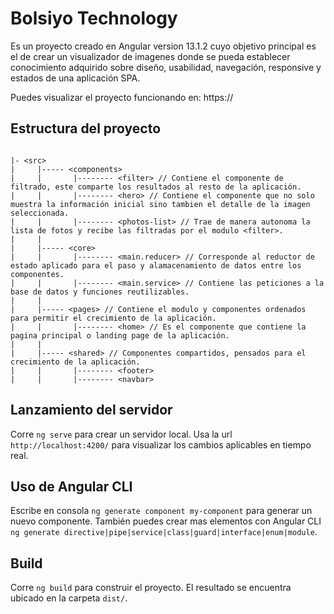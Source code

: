 # Bolsiyo Technology

Es un proyecto creado en Angular version 13.1.2 cuyo objetivo principal es el de crear un visualizador de imagenes donde se pueda establecer conocimiento adquirido sobre diseño, usabilidad, navegación, responsive y estados de una aplicación SPA.

Puedes visualizar el proyecto funcionando en: https://

## Estructura del proyecto
~~~

|- <src>
|     |----- <components>
|     |       |-------- <filter> // Contiene el componente de filtrado, este comparte los resultados al resto de la aplicación.
|     |       |-------- <hero> // Contiene el componente que no solo muestra la información inicial sino tambien el detalle de la imagen seleccionada.
|     |       |-------- <photos-list> // Trae de manera autonoma la lista de fotos y recibe las filtradas por el modulo <filter>.
|     |
|     |----- <core>
|     |       |-------- <main.reducer> // Corresponde al reductor de estado aplicado para el paso y alamacenamiento de datos entre los componentes.
|     |       |-------- <main.service> // Contiene las peticiones a la base de datos y funciones reutilizables. 
|     |
|     |----- <pages> // Contiene el modulo y componentes ordenados para permitir el crecimiento de la aplicación.
|     |       |-------- <home> // Es el componente que contiene la pagina principal o landing page de la aplicación.
|     |
|     |----- <shared> // Componentes compartidos, pensados para el crecimiento de la aplicación.
|     |       |-------- <footer>
|     |       |-------- <navbar>

~~~

## Lanzamiento del servidor

Corre `ng serve` para crear un servidor local. Usa la url `http://localhost:4200/` para visualizar los cambios aplicables en tiempo real.

## Uso de Angular CLI

Escribe en consola `ng generate component my-component` para generar un nuevo componente. También puedes crear mas elementos con Angular CLI `ng generate directive|pipe|service|class|guard|interface|enum|module`.

## Build

Corre `ng build` para construir el proyecto. El resultado se encuentra ubicado en la carpeta `dist/`.
